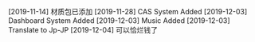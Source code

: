 [2019-11-14]	材质包已添加
[2019-11-28]	CAS System Added
[2019-12-03]	Dashboard System Added
[2019-12-03]	Music Added
[2019-12-03]	Translate to Jp-JP
[2019-12-04]	可以恰烂钱了